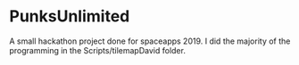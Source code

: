 # PunksUnlimited
A small hackathon project done for spaceapps 2019.
I did the majority of the programming in the Scripts/tilemapDavid folder.
